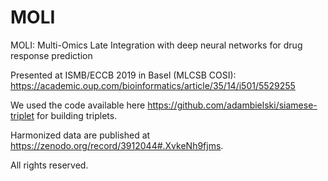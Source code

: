 # MOLI
MOLI: Multi-Omics Late Integration with deep neural networks for drug response prediction

Presented at ISMB/ECCB 2019 in Basel (MLCSB COSI): https://academic.oup.com/bioinformatics/article/35/14/i501/5529255

We used the code available here https://github.com/adambielski/siamese-triplet for building triplets. 

Harmonized data are published at https://zenodo.org/record/3912044#.XvkeNh9fjms.


All rights reserved.
